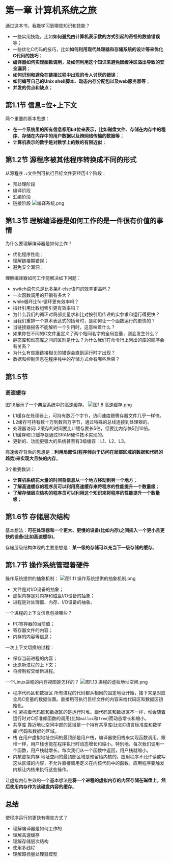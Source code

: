 # 第一章 计算机系统之旅
通过这本书，我能学习到哪些知识和技能？
- 一些实用技能，比如**如何避免由计算机表示数的方式引起的奇怪的数值错误**等；
- 一些优化C代码的技巧，比如**如何利用现代处理器和存储系统的设计等来优化C代码的技巧**；
- **编译器如何实现函数调用，及如何利用这个知识来避免因缓冲区溢出导致的安全漏洞**；
- **如何识别和避免在链接过程中出现的令人讨厌的错误**；
- **如何编写自己的Unix shell脚本、动态内存分配包以及web服务器等**；
- **并发的优点和缺点**；

## 第1.1节 信息=位+上下文
两个重要的基本思想：
- **在一个系统里的所有信息都用bit位来表示，比如磁盘文件、存储在内存中的程序、存储在内存中的用户数据以及跨网络传输的数据等**；
- **计算机表示的数字是对数学上的数的有限近似**；

## 第1.2节 源程序被其他程序转换成不同的形式
从源程序`.c`文件到可执行目标文件要经历4个阶段：
- 预处理阶段
- 编译阶段
- 汇编阶段
- 链接阶段
![编译系统.png](https://upload-images.jianshu.io/upload_images/7066251-6c68531a9f7bfd4b.png?imageMogr2/auto-orient/strip%7CimageView2/2/w/1240)

## 第1.3节 理解编译器是如何工作的是一件很有价值的事情
为什么要理解编译器是如何工作？
- 优化程序性能；
- 理解链接期错误；
- 避免安全漏洞；

理解编译器如何工作能解决如下问题：
- switch语句总是比多条if-else语句的效率更高吗？
- 一次函数调用的开销有多大？
- while循环比for循环更有效率吗？
- 指针引用比数组索引更有效率吗？
- 为什么我们的循环对局部变量求和比对按引用传递的实参求和运行得更快？
- 当我们重排一个算术表达式的括号时，是如何让一个函数运行的更快的？
- 当链接器报告不能解析一个引用时，这意味着什么？
- 如果你在不同的C文件里定义了两个相同名字的全局变量，则会发生什么？
- 静态库和动态库之间的区别是什么？为什么我们在命令行上列出的库的顺序会有关系？
- 为什么有些跟链接相关的错误会直到运行时才出现？
- 数据和控制信息在程序栈中的存储方式会有哪些后果？

## 第1.5节
### 高速缓存
图1.8展示了一个典型系统中的高速缓存。
![图1.8 高速缓存.png](https://upload-images.jianshu.io/upload_images/7066251-bd7615af567c1e01.png?imageMogr2/auto-orient/strip%7CimageView2/2/w/1240)
- L1缓存在处理器上，可持有数万个字节，访问速度跟寄存器文件几乎一样快。
- L2缓存可持有数十万到数百万字节，通过特殊的总线连接到处理器的。
- 处理器访问L2缓存的时间要比L1缓存要长5倍，但要比内存快5到10倍。
- L1缓存和L2缓存是通过SRAM硬件技术实现的。
- 更新的、功能更强大的系统甚至有3级缓存：L1、L2、L3。

高速缓存背后的思想是：**利用局部性(程序倾向于访问在局部区域的数据和代码的趋势)来实现大且快的内存**。

3个重要教训：
- **计算机系统花大量的时间将信息从一个地方移动到另一个地方**；
- **了解高速缓存的程序员可以利用高速缓存来将程序的性能提升一个数量级**；
- **了解存储层次结构的程序员可以利用这个知识来将程序的性能提升一个数量级**；

## 第1.6节 存储层次结构
基本想法：**可在处理器和一个更大、更慢的设备(比如内存)之间插入一个更小且更快的设备(比如高速缓存)**。

存储层级结构体现的主要思想是：**某一级的存储可以充当下一级存储的缓存**。

## 第1.7节 操作系统管理着硬件
操作系统提供的抽象机制：
![图1.11 操作系统提供的抽象机制.png](https://upload-images.jianshu.io/upload_images/7066251-acf11d58eb4db6ae.png?imageMogr2/auto-orient/strip%7CimageView2/2/w/1240)
- 文件是对I/O设备的抽象；
- 虚拟内存是对内存和磁盘I/O设备的抽象；
- 进程是对处理器、内存、I/O设备的抽象。

一个进程的上下文信息包括哪些？
- PC寄存器的当前值；
- 寄存器文件的内容；
- 内存的内容等信息；

一次上下文切换的过程：
- 保存当前进程的内容；
- 还原新进程的上下文；
- 将控制权交给新进程。

一个Linux进程的内存视图是怎样的？
![图1.13 进程的虚拟地址空间.png](https://upload-images.jianshu.io/upload_images/7066251-b3fdc7e613504c5d.png?imageMogr2/auto-orient/strip%7CimageView2/2/w/1240)
- 程序代码区和数据区
所有进程的代码都从相同的固定地址开始，接下来是对应全局C变量的数据位置。直接用可执行目标文件的内容来给代码区和数据区初始化。
- 堆
紧挨着代码区和数据区的是运行时堆。跟代码区和数据区不一样，堆会随着运行时对C标准库函数的调用(比如`malloc`和`free`)而动态增长和缩小。
- 共享库
靠近地址空间中部的区域是一个持有共享库(比如C语言标准库和数学库)代码和数据的区域。
- 栈
在用户虚拟地址空间的最顶部是用户栈，编译器使用栈来实现函数调用。跟堆一样，用户栈也能在程序执行时动态增长和缩小。特别地，每次我们调用一个函数，用户栈就增长。每次我们从一个函数中返回，用户栈就缩小。
- 内核虚拟内存
地址空间的最顶部区域是预留给内核的。应用程序不允许读或写这块区域的内容，不允许直接调用定义在内核代码中的函数。应用程序要触发内核让内核来执行这些操作。

让虚拟内存生效的一个基本想法是**将一个进程的虚拟内存的内容存储在磁盘上，然后使用内存作为该磁盘内容的缓存**。


## 总结
使程序运行的更快有哪些方式？
- 理解编译器是如何工作的
- 理解高速缓存
- 理解存储层次结构
- 使用多线程
- 理解超标量处理器模型






